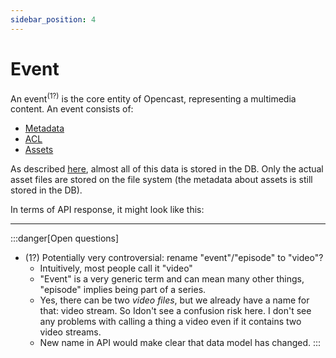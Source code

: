 ```yaml
---
sidebar_position: 4
---
```


# Event

An event<sup>(1?)</sup> is the core entity of Opencast, representing a multimedia content.
An event consists of:
- [Metadata](./metadata)
- [ACL](./acl)
- [Assets](./assets)

As described [here](../common#data-storage), almost all of this data is stored in the DB.
Only the actual asset files are stored on the file system (the metadata about assets is still stored in the DB).

In terms of API response, it might look like this:


---

:::danger[Open questions]

- (1?) Potentially very controversial: rename "event"/"episode" to "video"?
  - Intuitively, most people call it "video"
  - "Event" is a very generic term and can mean many other things, "episode" implies being part of a series.
  - Yes, there can be two _video files_, but we already have a name for that: video stream. So Idon't see a confusion risk here. I don't see any problems with calling a thing a video even if it contains two video streams.
  - New name in API would make clear that data model has changed.
:::
